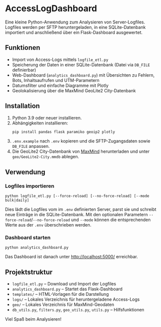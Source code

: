 # AccessLogDashboard

Eine kleine Python-Anwendung zum Analysieren von Server-Logfiles. 
Logfiles werden per SFTP heruntergeladen, in eine SQLite-Datenbank importiert
und anschließend über ein Flask-Dashboard ausgewertet.

## Funktionen

- Import von Access-Logs mittels `logfile_etl.py`
- Speicherung der Daten in einer SQLite-Datenbank (Datei via `DB_FILE` definierbar)
- Web-Dashboard (`analytics_dashboard.py`) mit Übersichten zu Fehlern,
  Bots, Inhaltsaufrufen und UTM-Parametern
- Datumsfilter und einfache Diagramme mit Plotly
- Geolokalisierung über die MaxMind GeoLite2 City-Datenbank

## Installation

1. Python 3.9 oder neuer installieren.
2. Abhängigkeiten installieren:
   ```bash
   pip install pandas flask paramiko geoip2 plotly
   ```
3. `.env.example` nach `.env` kopieren und die SFTP-Zugangsdaten sowie `DB_FILE` anpassen.
4. Die GeoLite2 City-Datenbank von [MaxMind](https://dev.maxmind.com/geoip/geolite2-free-geolocation-data)
   herunterladen und unter `geo/GeoLite2-City.mmdb` ablegen.

## Verwendung

### Logfiles importieren

```
python logfile_etl.py [--force-reload] [--no-force-reload] [--mode bulk|daily]
```

Dies lädt die Logfiles vom im `.env` definierten Server, parst sie und
schreibt neue Einträge in die SQLite-Datenbank. Mit den optionalen
Parametern `--force-reload`/`--no-force-reload` und `--mode` können die
entsprechenden Werte aus der `.env` überschrieben werden.

### Dashboard starten

```
python analytics_dashboard.py
```

Das Dashboard ist danach unter <http://localhost:5000/> erreichbar.

## Projektstruktur

- `logfile_etl.py` – Download und Import der Logfiles
- `analytics_dashboard.py` – Startet das Flask-Dashboard
- `templates/` – HTML-Vorlagen für die Darstellung
- `logs/` – Lokales Verzeichnis für heruntergeladene Access-Logs
- `geo/` – Lokales Verzeichnis für MaxMind-Geodaten
- `db_utils.py`, `filters.py`, `geo_utils.py`, `utils.py` – Hilfsfunktionen

Viel Spaß beim Analysieren!
